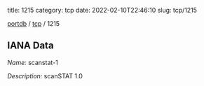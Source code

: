 title: 1215
category: tcp
date: 2022-02-10T22:46:10
slug: tcp/1215

[portdb](/) / [tcp](/category/tcp.html) / 1215


## IANA Data

_Name:_ scanstat-1

_Description:_ scanSTAT 1.0

